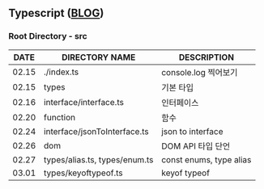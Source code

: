 ## Typescript ([BLOG](https://guiltless-slug-fcb.notion.site/TypeScript-fc1895c6b233408686fd8b53553aafba))
### Root Directory - src

|DATE|DIRECTORY NAME|DESCRIPTION|
|---|---|---|
|02.15|./index.ts|console.log 찍어보기|
|02.15|types|기본 타입|
|02.16|interface/interface.ts|인터페이스|
|02.20|function|함수|
|02.24|interface/jsonToInterface.ts|json to interface|
|02.26|dom|DOM API 타입 단언|
|02.27|types/alias.ts, types/enum.ts|const enums, type alias|
|03.01|types/keyoftypeof.ts|keyof typeof|